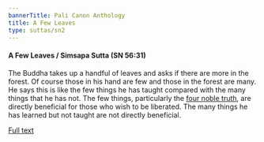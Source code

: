 ```yaml
---
bannerTitle: Pali Canon Anthology
title: A Few Leaves
type: suttas/sn2
---
```


#### A Few Leaves / Simsapa Sutta (SN 56:31)

The Buddha takes up a handful of leaves and asks if there are more in the forest. Of course those in his hand are few and those in the forest are many. He says this is like the few things he has taught compared with the many things that he has not. The few things, particularly the [four noble truth](https://www.dhammatalks.org/suttas/SN/SN56_11.html), are directly beneficial for those who wish to be liberated. The many things he has learned but not taught are not directly beneficial. 

[Full text](https://www.dhammatalks.org/suttas/SN/SN56_31.html)
